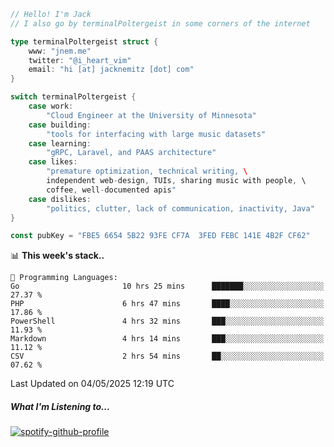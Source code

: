 ```go
// Hello! I'm Jack
// I also go by terminalPoltergeist in some corners of the internet

type terminalPoltergeist struct {
    www: "jnem.me"
    twitter: "@i_heart_vim"
    email: "hi [at] jacknemitz [dot] com"
}

switch terminalPoltergeist {
    case work:
        "Cloud Engineer at the University of Minnesota"
    case building:
        "tools for interfacing with large music datasets"
    case learning:
        "gRPC, Laravel, and PAAS architecture"
    case likes:
        "premature optimization, technical writing, \
        independent web-design, TUIs, sharing music with people, \
        coffee, well-documented apis"
    case dislikes:
        "politics, clutter, lack of communication, inactivity, Java"
}

const pubKey = "FBE5 6654 5B22 93FE CF7A  3FED FEBC 141E 4B2F CF62"
```

<!--START_SECTION:waka-->
📊 **This week's stack..** 

```text
💬 Programming Languages: 
Go                       10 hrs 25 mins      ███████░░░░░░░░░░░░░░░░░░   27.37 % 
PHP                      6 hrs 47 mins       ████░░░░░░░░░░░░░░░░░░░░░   17.86 % 
PowerShell               4 hrs 32 mins       ███░░░░░░░░░░░░░░░░░░░░░░   11.93 % 
Markdown                 4 hrs 14 mins       ███░░░░░░░░░░░░░░░░░░░░░░   11.12 % 
CSV                      2 hrs 54 mins       ██░░░░░░░░░░░░░░░░░░░░░░░   07.62 % 
```


 Last Updated on 04/05/2025 12:19 UTC
<!--END_SECTION:waka-->

##### What I'm Listening to...

[![spotify-github-profile](https://jnem.me/listening-item?maxAge=2592000)](https://jnem.me/listening)
